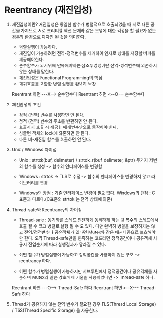 # Reentrancy (재진입성)

1. 재진입성이란?
재진입성은 동일한 함수가 병렬적으로 호출되었을 때 서로 다른 공간을 가지므로 서로 크리티컬 섹션 문제와 같은 오염에 대한 걱정을 할 필요가 없는 경우의 환경으로 디자인 된 것을 의미한다.
	* 병렬실행이 가능하다.
	* 재진입이 가능하려면 전역-정적변수를 제거하여 인자로 상태를 저장할 버퍼를 제공해야한다.
	* 순수함수가 되기위해 만족해야하는 참조투명성이란 전역-정적변수에 의존하지 않는 상태를 말한다. 
	* 재진입성은 Functional Programming의 핵심
	* 재귀호출을 포함한 병렬 실행을 완벽히 보장

	Reentrant 하면 ---X--> 순수함수다
	Reentrant 하면 <--O--- 순수함수다

2. 재진입성의 조건
	* 정적 (전역) 변수를 사용하면 안 된다.
	* 정적 (전역) 변수의 주소를 반환하면 안 된다.
	* 호출자가 호출 시 제공한 매개변수만으로 동작해야 한다.
	* 싱글턴 객체의 lock에 의존하면 안 된다.
	* 다른 비-재진입 함수를 호출하면 안 된다.

3. Unix / Windows 차이점
	* Unix : strtok(buf, delimeter) / strtok_r(buf, delimeter, &ptr) 두가지 저번의 함수를 생성
	-> 함수의 인터페이스를 변경함
	
	* Windows : strtok -> TLS로 수정
	-> 함수의 인터페이스를 변경하지 않고 라이브러리를 변경
	
	* Windows의 장점 : 기존 인터페이스 변경이 필요 없다.
	  Windows의 단점 : C표준과 다르다.(C표준의 strtok 는 전역 상태에 의존)

4. Thread-safe와 Reentrancy의 차이점

	* Thread-safe : 동기화를 스레드 안전하게 동작하게 하는 것
				복수의 스레드에서 호출 될 수 있고 병렬로 실행 될 수 도 있다. 다만 완벽히 병렬을 보장하지는 않고 전역/정적변수나 공유객체가 있다면 Mutex와 같은 매커니즘으로 보호해야만 한다. 오직 Thread-safe만을 만족하는 코드라면 정적공간이나 공유객체 사용시 진입순서에 따라 실행결과가 달라질 수 있다.

	* 어떤 함수가 병렬실행이 가능하고 정적공간을 사용하지 않는 구조 
				-> reentrancy 하다.
	* 어떤 함수가 병렬실행이 가능하지만 서브루틴에서 정적공간이나 공유객체를 사용하며 Mutex와 같은 상호배제 기술을 사용하였다면
				-> Thread-safe 하다.

	Reentrant 하면 ---O--> Thread-Safe 하다
	Reentrant 하면 <--X--- Thread-Safe 하다

5. Thread가 공유하지 않는 전역 변수가 필요한 경우
 TLS(Thread Local Storage) / TSS(Thread Specific Storage) 을 사용한다.
